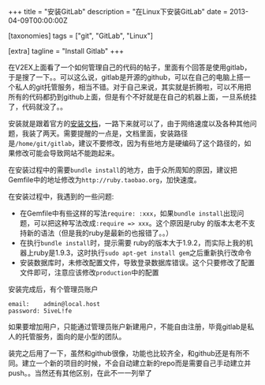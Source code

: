 +++
title = "安装GitLab"
description = "在Linux下安装GitLab"
date = 2013-04-09T00:00:00Z

[taxonomies]
tags = ["git", "GitLab", "Linux"]

[extra]
tagline = "Install Gitlab"
+++

在V2EX上面看了一个如何管理自己的代码的帖子，里面有个回答是使用gitlab，于是搜了一下。。可以这么说，gitlab是开源的github，可以在自己的电脑上搭一个私人的git托管服务，相当不错。对于自己来说，其实就是折腾啦，可以不用把所有的代码都扔到github上面，但是有个不好就是在自己的机器上面，一旦系统挂了，代码就没了。。

安装就是跟着官方的[安装文档][]，一路下来就可以了，由于网络速度以及各种其他问题，我装了两天。需要提醒的一点是，文档里面，安装路径是`/home/git/gitlab`，建议不要修改，因为有些地方是硬编码了这个路径的，如果修改可能会导致网站不能跑起来。

在安装过程中的需要`bundle install`的地方，由于众所周知的原因，建议把Gemfile中的地址修改为`http://ruby.taobao.org`，加快速度。

在安装过程中，我遇到的一些问题:

* 在Gemfile中有些这样的写法`require: :xxx`，如果`bundle install`出现问题，可以把这种写法改成`:require => xxx`。这个原因是ruby 的版本太老不支持新的语法（但是我的ruby是最新的也报错了。。）
* 在执行`bundle install`时，提示需要 ruby的版本大于1.9.2，而实际上我的机器上ruby是1.9.3，这时执行`sudo apt-get install gem`之后重新执行改命令
* 安装数据库时，未修改配置文件，导致登录数据库错误。这个只要修改了配置文件即可，注意应该修改`production`中的配置

安装完成后，有个管理员账户

    email:    admin@local.host
    password: 5iveL!fe
    
如果要增加用户，只能通过管理员账户新建用户，不能自由注册，毕竟gitlab是私人的托管服务，面向的是小型的团队。

装完之后用了一下，虽然和github很像，功能也比较齐全，和github还是有所不同。建立一个新的项目的时候，不会自动建立新的repo而是需要自己手动建立并push。。当然还有其他区别，在此不一一列举了

[安装文档]: https://github.com/gitlabhq/gitlabhq/blob/5-0-stable/doc/install/installation.md


